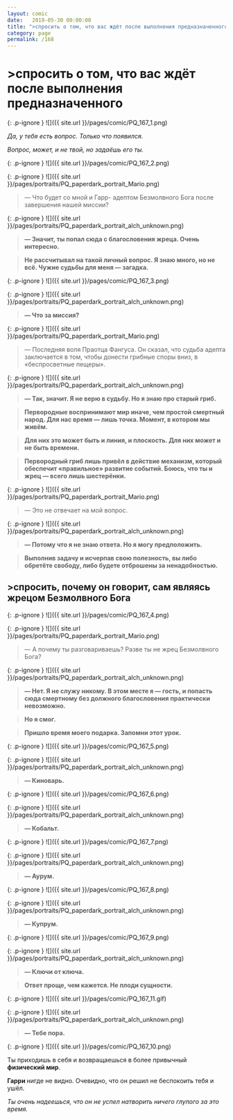 ```yaml
---
layout: comic
date:   2019-05-30 00:00:00 
title: ">спросить о том, что вас ждёт после выполнения предназначенного"
category: page
permalink: /168
---
```

# >спросить о том, что вас ждёт после выполнения предназначенного

{: .p-ignore }
![]({{ site.url }}/pages/comic/PQ_167_1.png)

<em>Да, у тебя есть вопрос. Только что появился.</em>

<em>Вопрос, может, и не твой, но задаёшь его ты.</em>

{: .p-ignore }
![]({{ site.url }}/pages/comic/PQ_167_2.png)

{: .p-ignore }
![]({{ site.url }}/pages/portraits/PQ_paperdark_portrait_Mario.png)

<blockquote>— Что будет со мной и Гарр- адептом Безмолвного Бога после завершения нашей миссии?</blockquote>

{: .p-ignore }
![]({{ site.url }}/pages/portraits/PQ_paperdark_portrait_alch_unknown.png)

<blockquote><strong>— Значит, ты попал сюда с благословения жреца. Очень интересно.</strong></blockquote>

<blockquote><strong>Не рассчитывал на такой личный вопрос. Я знаю много, но не всё. Чужие судьбы для меня — загадка.</strong></blockquote>

{: .p-ignore }
![]({{ site.url }}/pages/comic/PQ_167_3.png)

{: .p-ignore }
![]({{ site.url }}/pages/portraits/PQ_paperdark_portrait_alch_unknown.png)

<blockquote><strong>— Что за миссия?</strong></blockquote>

{: .p-ignore }
![]({{ site.url }}/pages/portraits/PQ_paperdark_portrait_Mario.png)

<blockquote>— Последняя воля Праотца Фангуса. Он сказал, что судьба адепта заключается в том, чтобы донести грибные споры вниз, в «беспросветные пещеры».</blockquote>

{: .p-ignore }
![]({{ site.url }}/pages/portraits/PQ_paperdark_portrait_alch_unknown.png)

<blockquote><strong>— Так, значит. Я не верю в судьбу. Но я знаю про старый гриб.</strong></blockquote>

<blockquote><strong>Первородные воспринимают мир иначе, чем простой смертный народ. Для нас время — лишь точка. Момент, в котором мы живём.</strong></blockquote>

<blockquote><strong>Для них это может быть и линия, и плоскость. Для них может и не быть времени.</strong></blockquote>

<blockquote><strong>Первородный гриб лишь привёл в действие механизм, который обеспечит «правильное» развитие событий. Боюсь, что ты и жрец — всего лишь шестерёнки.</strong></blockquote>

{: .p-ignore }
![]({{ site.url }}/pages/portraits/PQ_paperdark_portrait_Mario.png)

<blockquote>— Это не отвечает на мой вопрос.</blockquote>

{: .p-ignore }
![]({{ site.url }}/pages/portraits/PQ_paperdark_portrait_alch_unknown.png)

<blockquote><strong>— Потому что я не знаю ответа. Но я могу предположить.</strong></blockquote>

<blockquote><strong>Выполнив задачу и исчерпав свою полезность, вы либо обретёте свободу, либо будете отброшены за ненадобностью.</strong></blockquote>

## >спросить, почему он говорит, сам являясь жрецом Безмолвного Бога

{: .p-ignore }
![]({{ site.url }}/pages/comic/PQ_167_4.png)

{: .p-ignore }
![]({{ site.url }}/pages/portraits/PQ_paperdark_portrait_Mario.png)

<blockquote>— А почему ты разговариваешь? Разве ты не жрец Безмолвного Бога?</blockquote>

{: .p-ignore }
![]({{ site.url }}/pages/portraits/PQ_paperdark_portrait_alch_unknown.png)

<blockquote><strong>— Нет. Я не служу никому. В этом месте я — гость, и попасть сюда смертному без должного благословения практически невозможно.</strong></blockquote>

<blockquote><strong>Но я смог.</strong></blockquote>

<blockquote><strong>Пришло время моего подарка. Запомни этот урок.</strong></blockquote>

{: .p-ignore }
![]({{ site.url }}/pages/comic/PQ_167_5.png)

{: .p-ignore }
![]({{ site.url }}/pages/portraits/PQ_paperdark_portrait_alch_unknown.png)

<blockquote><strong>— Киноварь.</strong></blockquote>

{: .p-ignore }
![]({{ site.url }}/pages/comic/PQ_167_6.png)

{: .p-ignore }
![]({{ site.url }}/pages/portraits/PQ_paperdark_portrait_alch_unknown.png)

<blockquote><strong>— Кобальт.</strong></blockquote>

{: .p-ignore }
![]({{ site.url }}/pages/comic/PQ_167_7.png)

{: .p-ignore }
![]({{ site.url }}/pages/portraits/PQ_paperdark_portrait_alch_unknown.png)

<blockquote><strong>— Аурум.</strong></blockquote>

{: .p-ignore }
![]({{ site.url }}/pages/comic/PQ_167_8.png)

{: .p-ignore }
![]({{ site.url }}/pages/portraits/PQ_paperdark_portrait_alch_unknown.png)

<blockquote><strong>— Купрум.</strong></blockquote>

{: .p-ignore }
![]({{ site.url }}/pages/comic/PQ_167_9.png)

{: .p-ignore }
![]({{ site.url }}/pages/portraits/PQ_paperdark_portrait_alch_unknown.png)

<blockquote><strong>— Ключи от ключа. </strong></blockquote>

<blockquote><strong>Ответ проще, чем кажется. Не плоди сущности.</strong></blockquote>

{: .p-ignore }
![]({{ site.url }}/pages/comic/PQ_167_11.gif)

{: .p-ignore }
![]({{ site.url }}/pages/portraits/PQ_paperdark_portrait_alch_unknown.png)

<blockquote><strong>— Тебе пора.</strong></blockquote>

{: .p-ignore }
![]({{ site.url }}/pages/comic/PQ_167_10.png)

Ты приходишь в себя и возвращаешься в более привычный <strong>физический мир</strong>.

<strong>Гарри </strong>нигде не видно. Очевидно, что он решил не беспокоить тебя и ушёл. 

<em>Ты очень надеешься, что он не успел натворить ничего глупого за это время.</em>

